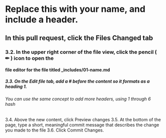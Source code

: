 # Replace this with your name, and include a header.
## In this pull request, click the Files Changed tab
### 3.2. In the upper right corner of the file view, click the pencil ( ✏ ) icon to open the
#### file editor for the file titled _includes/01-name.md
##### 3.3. On the Edit file tab, add a # before the content so it formats as a heading 1.
###### You can use the same concept to add more headers, using 1 through 6 hash
3.4. Above the new content, click Preview changes
3.5. At the bottom of the page, type a short, meaningful commit message that
describes the change you made to the file
3.6. Click Commit Changes.
